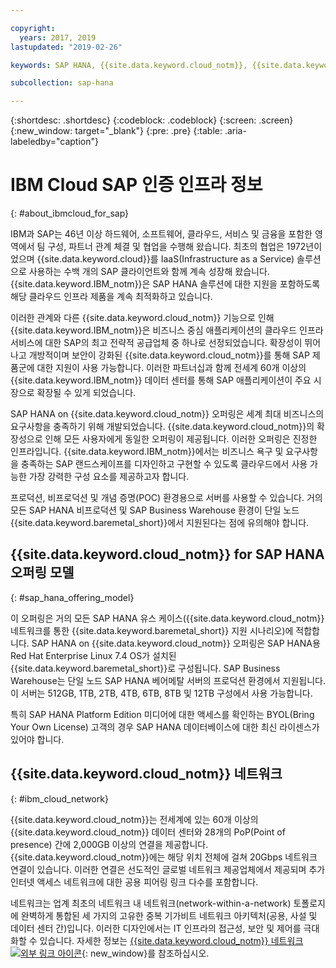```yaml
---

copyright:
  years: 2017, 2019
lastupdated: "2019-02-26"

keywords: SAP HANA, {{site.data.keyword.cloud_notm}}, {{site.data.keyword.baremetal_short}}, BYOL

subcollection: sap-hana

---
```


{:shortdesc: .shortdesc}
{:codeblock: .codeblock}
{:screen: .screen}
{:new_window: target="_blank"}
{:pre: .pre}
{:table: .aria-labeledby="caption"}


# IBM Cloud SAP 인증 인프라 정보
{: #about_ibmcloud_for_sap}

IBM과 SAP는 46년 이상 하드웨어, 소프트웨어, 클라우드, 서비스 및 금융을 포함한 영역에서 팀 구성, 파트너 관계 체결 및 협업을 수행해 왔습니다. 최초의 협업은 1972년이었으며 {{site.data.keyword.cloud}}를 IaaS(Infrastructure as a Service) 솔루션으로 사용하는 수백 개의 SAP 클라이언트와 함께 계속 성장해 왔습니다. {{site.data.keyword.IBM_notm}}은 SAP HANA 솔루션에 대한 지원을 포함하도록 해당 클라우드 인프라 제품을 계속 최적화하고 있습니다.

이러한 관계와 다른 {{site.data.keyword.cloud_notm}} 기능으로 인해 {{site.data.keyword.IBM_notm}}은 비즈니스 중심 애플리케이션의 클라우드 인프라 서비스에 대한 SAP의 최고 전략적 공급업체 중 하나로 선정되었습니다. 확장성이 뛰어나고 개방적이며 보안이 강화된 {{site.data.keyword.cloud_notm}}를 통해 SAP 제품군에 대한 지원이 사용 가능합니다. 이러한 파트너십과 함께 전세계 60개 이상의 {{site.data.keyword.IBM_notm}} 데이터 센터를 통해 SAP 애플리케이션이 주요 시장으로 확장될 수 있게 되었습니다.

SAP HANA on {{site.data.keyword.cloud_notm}} 오퍼링은 세계 최대 비즈니스의 요구사항을 충족하기 위해 개발되었습니다. {{site.data.keyword.cloud_notm}}의 확장성으로 인해 모든 사용자에게 동일한 오퍼링이 제공됩니다. 이러한 오퍼링은 진정한 인프라입니다. {{site.data.keyword.IBM_notm}}에서는 비즈니스 욕구 및 요구사항을 충족하는 SAP 랜드스케이프를 디자인하고 구현할 수 있도록 클라우드에서 사용 가능한 가장 강력한 구성 요소를 제공하고자 합니다.

프로덕션, 비프로덕션 및 개념 증명(POC) 환경용으로 서버를 사용할 수 있습니다. 거의 모든 SAP HANA 비프로덕션 및 SAP Business Warehouse 환경이 단일 노드 {{site.data.keyword.baremetal_short}}에서 지원된다는 점에 유의해야 합니다.

## {{site.data.keyword.cloud_notm}} for SAP HANA 오퍼링 모델
{: #sap_hana_offering_model}

이 오퍼링은 거의 모든 SAP HANA 유스 케이스({{site.data.keyword.cloud_notm}} 네트워크를 통한 {{site.data.keyword.baremetal_short}} 지원 시나리오)에 적합합니다. SAP HANA on {{site.data.keyword.cloud_notm}} 오퍼링은 SAP HANA용 Red Hat Enterprise Linux 7.4 OS가 설치된 {{site.data.keyword.baremetal_short}}로 구성됩니다. SAP Business Warehouse는 단일 노드 SAP HANA 베어메탈 서버의 프로덕션 환경에서 지원됩니다. 이 서버는 512GB, 1TB, 2TB, 4TB, 6TB, 8TB 및 12TB 구성에서 사용 가능합니다.

특히 SAP HANA Platform Edition 미디어에 대한 액세스를 확인하는 BYOL(Bring Your Own License) 고객의 경우 SAP HANA 데이터베이스에 대한 최신 라이센스가 있어야 합니다.

## {{site.data.keyword.cloud_notm}} 네트워크
{: #ibm_cloud_network}

{{site.data.keyword.cloud_notm}}는 전세계에 있는 60개 이상의 {{site.data.keyword.cloud_notm}} 데이터 센터와 28개의 PoP(Point of presence) 간에 2,000GB 이상의 연결을 제공합니다. {{site.data.keyword.cloud_notm}}에는 해당 위치 전체에 걸쳐 20Gbps 네트워크 연결이 있습니다. 이러한 연결은 선도적인 글로벌 네트워크 제공업체에서 제공되며 추가 인터넷 액세스 네트워크에 대한 공용 피어링 링크 다수를 포함합니다.

네트워크는 업계 최초의 네트워크 내 네트워크(network-within-a-network) 토폴로지에 완벽하게 통합된 세 가지의 고유한 중복 기가비트 네트워크 아키텍처(공용, 사설 및 데이터 센터 간)입니다. 이러한 디자인에서는 IT 인프라의 접근성, 보안 및 제어를 극대화할 수 있습니다. 자세한 정보는 [{{site.data.keyword.cloud_notm}} 네트워크 ![외부 링크 아이콘](../../icons/launch-glyph.svg "외부 링크 아이콘")](https://www.ibm.com/cloud-computing/bluemix/our-network){: new_window}를 참조하십시오.
